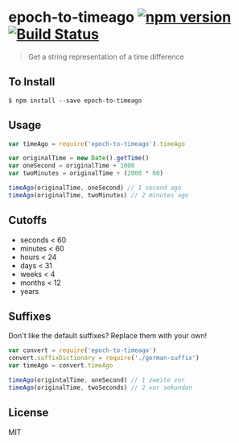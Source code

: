 epoch-to-timeago [![npm version](https://badge.fury.io/js/epoch-to-timeago.svg)](http://badge.fury.io/js/epoch-to-timeago) [![Build Status](https://travis-ci.org/chinedufn/epoch-to-timeago.svg?branch=master)](https://travis-ci.org/chinedufn/epoch-to-timeago)
================

> Get a string representation of a time difference

## To Install

```
$ npm install --save epoch-to-timeago
```

## Usage

```js
var timeAgo = require('epoch-to-timeago').timeAgo

var originalTime = new Date().getTime()
var oneSecond = originalTime + 1000
var twoMinutes = originalTime + (2000 * 60)

timeAgo(originalTime, oneSecond) // 1 second ago
timeAgo(originalTime, twoMinutes) // 2 minutes ago
```

## Cutoffs

- seconds < 60
- minutes < 60
- hours < 24
- days < 31
- weeks < 4
- months < 12
- years

## Suffixes

Don't like the default suffixes? Replace them with your own!

```js
var convert = require('epoch-to-timeago')
convert.suffixDictionary = require('./german-suffix')
var timeAgo = convert.timeAgo

timeAgo(origintalTime, oneSecond) // 1 zweite vor
timeAgo(originalTime, twoSeconds) // 2 vor sekundan
```

## License

MIT
